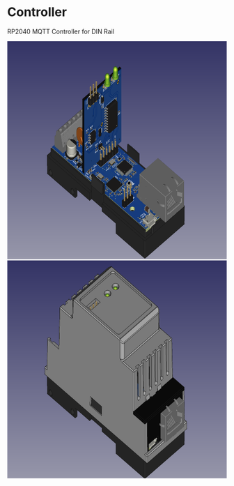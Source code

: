 # Controller
<p>RP2040 MQTT Controller for DIN Rail</p>
<img src=https://raw.githubusercontent.com/findersee/RP2040-MQTT-Controller/main/Open.png height=500>

<img src=https://raw.githubusercontent.com/findersee/RP2040-MQTT-Controller/main/Closed.png height=500>